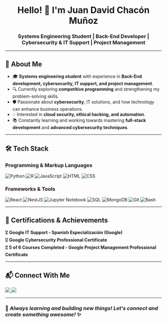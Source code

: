 <h1 align="center">Hello! 👋 I'm Juan David Chacón Muñoz</h1>
<h3 align="center">Systems Engineering Student | Back-End Developer | Cybersecurity & IT Support | Project Management</h3>

---

## 🚀 About Me 

- 🎓 **Systems engineering student** with experience in **Back-End development, cybersecurity, IT support, and project management**.
- 🔍 Currently exploring **competitive programming** and strengthening my problem-solving skills.
- 🛡️ Passionate about **cybersecurity**, IT solutions, and how technology can enhance business operations.
- 💡 Interested in **cloud security, ethical hacking, and automation**.
- 📚 Constantly learning and working towards mastering **full-stack development** and **advanced cybersecurity techniques**.

---

## 🛠️ Tech Stack

### **Programming & Markup Languages**
![Python](https://img.shields.io/badge/Python-3776AB?style=for-the-badge&logo=python&logoColor=white)
![R](https://img.shields.io/badge/R-276DC3?style=for-the-badge&logo=r&logoColor=white)
![JavaScript](https://img.shields.io/badge/JavaScript-F7DF1E?style=for-the-badge&logo=javascript&logoColor=black)
![HTML](https://img.shields.io/badge/HTML5-E34F26?style=for-the-badge&logo=html5&logoColor=white)
![CSS](https://img.shields.io/badge/CSS3-1572B6?style=for-the-badge&logo=css3&logoColor=white)

### **Frameworks & Tools**
![React](https://img.shields.io/badge/React-20232A?style=for-the-badge&logo=react&logoColor=61DAFB)
![NestJS](https://img.shields.io/badge/NestJS-E0234E?style=for-the-badge&logo=nestjs&logoColor=white)
![Jupyter Notebook](https://img.shields.io/badge/Jupyter-F37626?style=for-the-badge&logo=jupyter&logoColor=white)
![SQL](https://img.shields.io/badge/SQL-4479A1?style=for-the-badge&logo=sql&logoColor=white)
![MongoDB](https://img.shields.io/badge/MongoDB-47A248?style=for-the-badge&logo=mongodb&logoColor=white)
![Git](https://img.shields.io/badge/Git-F05032?style=for-the-badge&logo=git&logoColor=white)
![Bash](https://img.shields.io/badge/Bash-4EAA25?style=for-the-badge&logo=gnu-bash&logoColor=white)

---

## 🎯 Certifications & Achievements

🎖️ **Google IT Support - Spanish Especialización (Google)**  
🎖️ **Google Cybersecurity Professional Certificate**  
🎖️ **5 of 6 Courses Completed - Google Project Management Professional Certificate**  

---
## 📬 Connect With Me  

<a href="https://www.linkedin.com/in/juan-david-chacon-munoz" target="_blank">
    <img src="https://img.shields.io/badge/LinkedIn-0077B5?style=for-the-badge&logo=linkedin&logoColor=white">
</a>
<a href="https://www.instagram.com/juan_chacon675/?hl=es" target="_blank">
    <img src="https://img.shields.io/badge/Instagram-E4405F?style=for-the-badge&logo=instagram&logoColor=white">
</a>

---
### 🚀 *Always learning and building new things! Let's connect and create something awesome!* ✨
